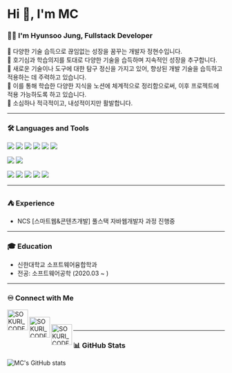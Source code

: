 <h1>Hi 👋, I'm MC</h1>

### 🙋‍♂️ I'm Hyunsoo Jung, Fullstack Developer  
🔅 다양한 기술 습득으로 끊임없는 성장을 꿈꾸는 개발자 정현수입니다.  
🔅 호기심과 학습의지를 토대로 다양한 기술을 습득하며 지속적인 성장을 추구합니다.  
🔅 새로운 기술이나 도구에 대한 탐구 정신을 가지고 있어, 향상된 개발 기술을 습득하고 적용하는 데 주력하고 있습니다.  
🔅 이를 통해 학습한 다양한 지식을 노션에 체계적으로 정리함으로써, 이후 프로젝트에 적용 가능하도록 하고 있습니다.  
🔅 소심하나 적극적이고, 내성적이지만 활발합니다.

---

### 🛠 Languages and Tools
<p>
  <img src="https://img.shields.io/badge/HTML5-E34F26?style=flat-square&logo=html5&logoColor=fff"/>
  <img src="https://img.shields.io/badge/CSS3-1572B6?style=flat-square&logo=css3&logoColor=fff"/> 
  <img src="https://img.shields.io/badge/JavaScript-F7DF1E?style=flat-square&logo=JavaScript&logoColor=fff"/> 
  <img src="https://img.shields.io/badge/jQuery-0769AD?style=flat-square&logo=jQuery&logoColor=fff"/> 
  <img src="https://img.shields.io/badge/React-61DAFB?style=flat-square&logo=React&logoColor=fff"/>
  <img src="https://img.shields.io/badge/Spring-6DB33F?style=flat-square&logo=spring&logoColor=fff"/>
</p>
<p>
  <img src="https://img.shields.io/badge/Oracle-F80000?style=flat-square&logo=Oracle&logoColor=4479A1"/> 
  <img src="https://img.shields.io/badge/JAVA-8F0000?style=flat-square&logo=Java&logoColor=4479A1"/>
</p>
<p>
  <img src="https://img.shields.io/badge/Notion-ffffff?style=flat-square&logo=Notion&logoColor=black"/> 
  <img src="https://img.shields.io/badge/GitHub-gray?style=flat-square&logo=GitHub&logoColor=black"/> 
  <img src="https://img.shields.io/badge/Git-blue?style=flat-square&logo=Git&logoColor=F05032"/> 
  <img src="https://img.shields.io/badge/Visual Studio Code-007ACC?style=flat-square&logo=visualstudiocode&logoColor=white"/> 
  <img src="https://img.shields.io/badge/Eclipse IDE-2C2255?style=flat-square&logo=eclipseide&logoColor=white"/> 
</p>

---

### ⛺ Experience
- NCS [스마트웹&콘텐츠개발] 풀스택 자바웹개발자 과정 진행중

---

### 🎓 Education
- 신한대학교 소프트웨어융합학과  
- 전공: 소프트웨어공학 (2020.03 ~ )

---

### ♾️ Connect with Me
[<img align="left" alt="SOKURI_CODE | Blog" width="48px" src="https://img.icons8.com/color/48/000000/blog.png" />][website]  
[<img align="left" alt="SOKURI_CODE | YouTube" width="48px" src="https://img.icons8.com/color/48/000000/youtube-play.png" />][youtube]  
[<img align="left" alt="SOKURI_CODE | Instagram" width="48px" src="https://img.icons8.com/color/48/000000/instagram-new--v2.png" />][instagram]  

[website]: http://febseo.dothome.co.kr  
[youtube]: https://www.youtube.com/channel/UCkVjUFWYOQnJAmFsoR2t0QA  
[instagram]: https://www.instagram.com/your_instagram_id_here  

---

### 📊 GitHub Stats  

![MC's GitHub stats](https://github-readme-stats.vercel.app/api?username=febseo&show_icons=true&locale=en)

